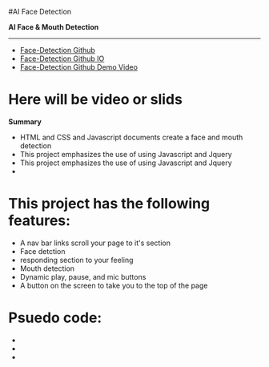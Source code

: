 #AI Face Detection

<strong>AI Face & Mouth Detection</strong>
<hr>
<ul>
  <a href="https://github.com/moelak/price-checker"><li>Face-Detection Github</li></a>
  <a href="https://moelak.github.io/price-checker/"><li>Face-Detection Github IO</li></a>
  <a href=""><li>Face-Detection Github Demo Video</li></a>
</ul>

<h1>Here will be video or slids</h1>

<strong> Summary</strong>
<ul>
  <li>HTML and CSS and Javascript documents create a face and mouth detection</li>
  <li>This project emphasizes the use of using Javascript and Jquery</li>
  <li>This project emphasizes the use of using Javascript and Jquery </li>
  <li></li>
</ul>

<h1>This project has the following features:</h1>
<ul>
  <li>A nav bar links scroll your page to it's section</li>
  <li>Face detction</li>
  <li>responding section to your feeling</li>
  <li>Mouth detection</li>
  <li>Dynamic play, pause, and mic buttons</li>
  <li>A button on the screen to take you to the top of the page</li>
</ul>

<h1>Psuedo code:</h1>
<ul>
<li></li>
<li></li>
<li></li>
</ul>

